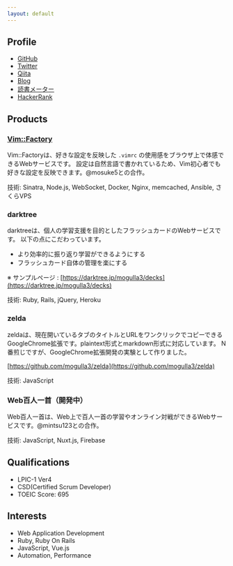 ```yaml
---
layout: default
---
```


## Profile

- [GitHub](https://github.com/mogulla3)
- [Twitter](https://twitter.com/mogulla3)
- [Qiita](https://qiita.com/mogulla3)
- [Blog](http://sandragon.hatenablog.com/)
- [読書メーター](https://bookmeter.com/users/652493)
- [HackerRank](https://www.hackerrank.com/mogulla3?hr_r=1)

## Products

### [Vim::Factory](http://vimfactory.com)

Vim::Factoryは、好きな設定を反映した `.vimrc` の使用感をブラウザ上で体感できるWebサービスです。
設定は自然言語で書かれているため、Vim初心者でも好きな設定を反映できます。@mosuke5との合作。

技術: Sinatra, Node.js, WebSocket, Docker, Nginx, memcached, Ansible, さくらVPS

### darktree

darktreeは、個人の学習支援を目的としたフラッシュカードのWebサービスです。
以下の点にこだわっています。

- より効率的に振り返り学習ができるようにする
- フラッシュカード自体の管理を楽にする

※ サンプルページ : [https://darktree.jp/mogulla3/decks](https://darktree.jp/mogulla3/decks)

技術: Ruby, Rails, jQuery, Heroku

### zelda

zeldaは、現在開いているタブのタイトルとURLをワンクリックでコピーできるGoogleChrome拡張です。plaintext形式とmarkdown形式に対応しています。
N番煎じですが、GoogleChrome拡張開発の実験として作りました。

[https://github.com/mogulla3/zelda](https://github.com/mogulla3/zelda)

技術: JavaScript

### Web百人一首（開発中）

Web百人一首は、Web上で百人一首の学習やオンライン対戦ができるWebサービスです。@mintsu123との合作。

技術: JavaScript, Nuxt.js, Firebase

## Qualifications

- LPIC-1 Ver4
- CSD(Certified Scrum Developer)
- TOEIC Score: 695

## Interests

- Web Application Development
- Ruby, Ruby On Rails
- JavaScript, Vue.js
- Automation, Performance
